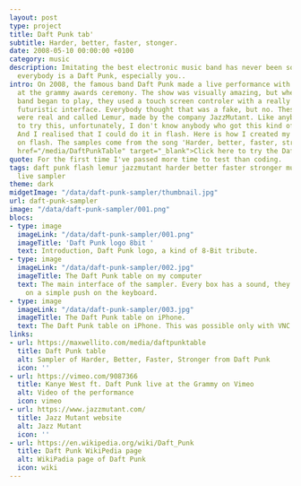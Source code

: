 ```yaml
---
layout: post
type: project
title: Daft Punk tab'
subtitle: Harder, better, faster, stonger.
date: 2008-05-10 00:00:00 +0100
category: music
description: Imitating the best electronic music band has never been so easy. Because
  everybody is a Daft Punk, especially you..
intro: On 2008, the famous band Daft Punk made a live performance with Kanye West
  at the grammy awards ceremony. The show was visually amazing, but when the electronic
  band began to play, they used a touch screen controler with a really strange and
  futuristic interface. Everybody thought that was a fake, but no. These devices
  were real and called Lemur, made by the company JazzMutant. Like anybody, I wanted
  to try this, unfortunately, I don't know anybody who got this kind of controller.
  And I realised that I could do it in flash. Here is how I created my first sampler
  on flash. The samples come from the song 'Harder, better, faster, stronger'.<br><br><a
  href="/media/DaftPunkTable" target="_blank">Click here to try the Daft Punk table</a>
quote: For the first time I've passed more time to test than coding.
tags: daft punk flash lemur jazzmutant harder better faster stronger music elctronic
  live sampler
theme: dark
midgetImage: "/data/daft-punk-sampler/thumbnail.jpg"
url: daft-punk-sampler
image: "/data/daft-punk-sampler/001.png"
blocs:
- type: image
  imageLink: "/data/daft-punk-sampler/001.png"
  imageTitle: 'Daft Punk logo 8bit '
  text: Introduction, Daft Punk logo, a kind of 8-Bit tribute.
- type: image
  imageLink: "/data/daft-punk-sampler/002.jpg"
  imageTitle: The Daft Punk table on my computer
  text: The main interface of the sampler. Every box has a sound, they are playable
    on a simple push on the keyboard.
- type: image
  imageLink: "/data/daft-punk-sampler/003.jpg"
  imageTitle: The Daft Punk table on iPhone.
  text: The Daft Punk table on iPhone. This was possible only with VNC.
links:
- url: https://maxwellito.com/media/daftpunktable
  title: Daft Punk table
  alt: Sampler of Harder, Better, Faster, Stronger from Daft Punk
  icon: ''
- url: https://vimeo.com/9087366
  title: Kanye West ft. Daft Punk live at the Grammy on Vimeo
  alt: Video of the performance
  icon: vimeo
- url: https://www.jazzmutant.com/
  title: Jazz Mutant website
  alt: Jazz Mutant
  icon: ''
- url: https://en.wikipedia.org/wiki/Daft_Punk
  title: Daft Punk WikiPedia page
  alt: WikiPadia page of Daft Punk
  icon: wiki
---
```

